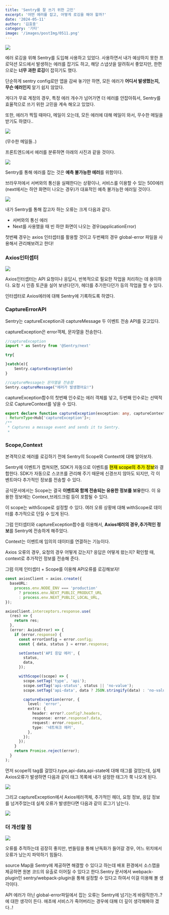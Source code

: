 ```yaml
---
title: 'Sentry를 잘 쓰기 위한 고민'
excerpt: '어떤 에러를 잡고, 어떻게 로깅을 해야 할까?'
date: '2024-05-11'
author: '김효중'
category: '기타'
image: '/images/postImg/0511.png'
---
```


![](/images/postImg/0511.png)

에러 로깅을 위해 Sentry를 도입해 사용하고 있었다. 사용하면서 내가 예상하지 못한 프로덕션 모드에서 발생하는 에러를 잡기도 하고, 해당 스냅샷을 알려줘서 좋았지만, 한편으로는 <b>너무 과한 로깅</b>이 잡히기도 했다. 

단순하게 sentry config로만 앱을 감싸 놓기만 하면, 모든 에러가 <b>어디서 발생했는지, 무슨 에러인지</b> 알기 쉽지 않았다.

게다가 무료 계정의 경우, 특정 에러 개수가 넘어가면 더 에러를 안잡아줘서, Sentry를 효율적으로 쓰기 위한 고민을 계속 해오고 있었다.

또한, 에러가 찍힐 때마다, 메일이 오는데, 모든 에러에 대해 메일이 와서, 무수한 메일을 받기도 하였다..

![](/images/postImg/0511_1.png)

(무수한 메일들..)

프론트엔드에서 에러를 분류하면 아래의 사진과 같을 것이다.

![](https://velog.velcdn.com/images%2Fwhddnjs1715%2Fpost%2F62884aba-b22e-4f1a-a7cf-2ff1f30ed658%2F1.PNG)

Sentry를 통해 에러를 잡는 것은 <b>예측 불가능한 에러</b>를 위함이다.

브라우저에서 서버와의 통신을 실패한다는 상황이나, 서비스를 이용할 수 있는 500에러(next에서는 하얀 화면이 나오는 경우)가 대표적인 예측 불가능한 에러일 것이다.

![](https://i.stack.imgur.com/9liGb.jpg)

내가 Sentry를 통해 잡고자 하는 오류는 크게 다음과 같다.

- 서버와의 통신 에러
- Next를 사용했을 때 빈 하얀 화면이 나오는 경우(applicationError)

첫번째 경우는 axios 인터셉터를 활용할 것이고 두번째의 경우 global-error 파일을 사용해서 관리해보려고 한다!

### Axios인터셉터

![](https://encrypted-tbn0.gstatic.com/images?q=tbn:ANd9GcS_GEJACWaS9P6-6UL1xLmjMsNoSNKAunxAZzKBvYPP&s)

Axios인터셉터는 API 요청이나 응답시, 반복적으로 필요한 작업을 처리하는 데 용이하다. 요청 시 인증 토큰을 실어 보낸다던가, 헤더를 추가한다던가 등의 작업을 할 수 있다.

인터셉터로 Axios에러에 대해 Sentry에 기록하도록 하였다.

### CaptureErrorAPI

Sentry는 captureException과 captureMessage 두 이벤트 전송 API를 갖고있다.

captureException은 error객체, 문자열을 전송한다.

```ts
//captureException
import * as Sentry from '@Sentry/next'

try{

}catch(e){
    Sentry.captureException(e)
}

//captureMessage는 문자열을 전송함
Sentry.captureMessage("에러가 발생했어요!")
```

captureException함수의 첫번째 인수로는 에러 객체를 넣고, 두번째 인수로는 선택적으로 CaptureContext를 넣을 수 있다.

```ts
export declare function captureException(exception: any, captureContext?: CaptureContext)
: ReturnType<Hub['captureException']>;
/**
 * Captures a message event and sends it to Sentry.
 *
``` 

### Scope,Context

본격적으로 에러를 로깅하기 전에 Sentry의 Scope와 Context에 대해 알아보자.

Sentry에 이벤트가 캡쳐되면, SDK가 자동으로 이벤트를 <mark>현재 scope의 추가 정보</mark>와 결합한다. SDK가 자동으로 스코프를 관리해 주기 때문에 신경쓰지 않아도 되지만, 
각 이벤트마다 추가적인 정보를 전송할 수 있다.

공식문서에서는 Scope는 결국 <b>이벤트와 함께 전송되는 유용한 정보를 보유</b>한다. 이 유용한 정보에는 Context,브레드크럼 등이 포함될 수 있다.

이 scope는 withScope로 설정할 수 있다. 여러 오류 상황에 대해 withScope로 데이터를 추가적으로 던질 수 있게 된다. 

그럼 인터셉터와 captureException함수를 이용해서, <b>Axios에러의 경우,추가적인 정보</b>를 Sentry에 전송하게 해주었다.

Context는 이벤트에 임의의 데이터를 연결하는 기능이다.

Axios 오류의 경우, 요청의 경우 어떻게 갔는지? 응답은 어떻게 왔는지? 확인할 때, context로 추가적인 정보를 전송해 준다.

그럼 이제 인터셉터 + Scope를 이용해 API오류를 로깅해보자!

```ts
const axiosClient = axios.create({
  baseURL:
    process.env.NODE_ENV === 'production'
      ? process.env.NEXT_PUBLIC_PRODUCT_URL
      : process.env.NEXT_PUBLIC_LOCAL_URL,
});

axiosClient.interceptors.response.use(
  (res) => {
    return res;
  },
  (error: AxiosError) => {
    if (error.response) {
      const errorConfig = error.config;
      const { data, status } = error.response;

      setContext('API 응답 에러', {
        status,
        data,
      });

      withScope((scope) => {
        scope.setTag('type', 'api');
        scope.setTag('api-status', status || 'no-value');
        scope.setTag('api-data', data ? JSON.stringify(data) : 'no-value');

        captureException(error, {
          level: 'error',
          extra: {
            header: error?.config?.headers,
            response: error.response?.data,
            request: error.request,
            type: '네트워크 에러',
          },
        });
      }); 
    }
    return Promise.reject(error);
  }
);
```

먼저 scope의 tag를 걸었다.type,api-data,api-state에 대해 태그를 걸었는데, 실제 Axios오류가 발생하면 다음과 같이 태그 목록에 내가 설정한 태그가 쭉 나오게 된다.

![](/images/postImg/0511_2.png)

그리고 captureException에서 Axios에러객체, 추가적인 헤더, 요청 정보, 응답 정보를 넘겨주었는데 실제 오류가 발생한다면 다음과 같이 로그기 남는다.

![](/images/postImg/0511_3.png)

### 더 개선할 점

![](/images/postImg/0511_4.png)

오류를 추적하는데 굉장히 좋지만, 번들링을 통해 난독화가 들어갈 경우, 어느 위치에서 오류가 났는지 파악하기 힘들다.

source Map을 Sentry에 제공하면 해결할 수 있다고 하는데 배포 환경에서 소스맵을 제공하면 원본 코드의 유출로 이어질 수 있다고 한다.Sentry 문서에서 webpack-plugin인 sentry/webpack-plugin을 통해 설정할 수 있다고 하여서 이걸 이용해 볼 생각이다.

API 에러가 아닌 global-error파일에서 잡는 오류는 Sentry에 넘기는게 바람직한가..?에 대한 생각이 든다. 애초에 서비스가 죽어버리는 경우에 대해 더 깊이 생각해봐야 겠다..!













